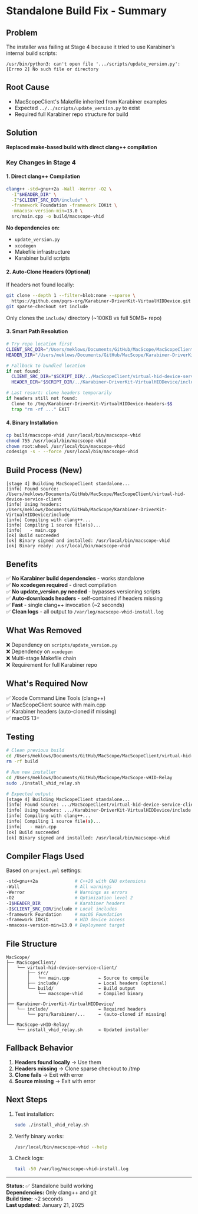 # Standalone Build Fix - Summary

## Problem
The installer was failing at Stage 4 because it tried to use Karabiner's internal build scripts:
```
/usr/bin/python3: can't open file '.../scripts/update_version.py': [Errno 2] No such file or directory
```

## Root Cause
- MacScopeClient's Makefile inherited from Karabiner examples
- Expected `../../scripts/update_version.py` to exist
- Required full Karabiner repo structure for build

## Solution
**Replaced make-based build with direct clang++ compilation**

### Key Changes in Stage 4

#### 1. **Direct clang++ Compilation**
```bash
clang++ -std=gnu++2a -Wall -Werror -O2 \
  -I"$HEADER_DIR" \
  -I"$CLIENT_SRC_DIR/include" \
  -framework Foundation -framework IOKit \
  -mmacosx-version-min=13.0 \
  src/main.cpp -o build/macscope-vhid
```

**No dependencies on:**
- `update_version.py`
- `xcodegen`
- Makefile infrastructure
- Karabiner build scripts

#### 2. **Auto-Clone Headers (Optional)**
If headers not found locally:
```bash
git clone --depth 1 --filter=blob:none --sparse \
  https://github.com/pqrs-org/Karabiner-DriverKit-VirtualHIDDevice.git
git sparse-checkout set include
```

Only clones the `include/` directory (~100KB vs full 50MB+ repo)

#### 3. **Smart Path Resolution**
```bash
# Try repo location first
CLIENT_SRC_DIR="/Users/meklows/Documents/GitHub/MacScope/MacScopeClient/virtual-hid-device-service-client"
HEADER_DIR="/Users/meklows/Documents/GitHub/MacScope/Karabiner-DriverKit-VirtualHIDDevice/include"

# Fallback to bundled location
if not found:
  CLIENT_SRC_DIR="$SCRIPT_DIR/../MacScopeClient/virtual-hid-device-service-client"
  HEADER_DIR="$SCRIPT_DIR/../Karabiner-DriverKit-VirtualHIDDevice/include"

# Last resort: clone headers temporarily
if headers still not found:
  Clone to /tmp/Karabiner-DriverKit-VirtualHIDDevice-headers-$$
  trap "rm -rf ..." EXIT
```

#### 4. **Binary Installation**
```bash
cp build/macscope-vhid /usr/local/bin/macscope-vhid
chmod 755 /usr/local/bin/macscope-vhid
chown root:wheel /usr/local/bin/macscope-vhid
codesign -s - --force /usr/local/bin/macscope-vhid
```

## Build Process (New)

```
[stage 4] Building MacScopeClient standalone...
[info] Found source: /Users/meklows/Documents/GitHub/MacScope/MacScopeClient/virtual-hid-device-service-client
[info] Using headers: /Users/meklows/Documents/GitHub/MacScope/Karabiner-DriverKit-VirtualHIDDevice/include
[info] Compiling with clang++...
[info] Compiling 1 source file(s)...
[info]   - main.cpp
[ok] Build succeeded
[ok] Binary signed and installed: /usr/local/bin/macscope-vhid
[ok] Binary ready: /usr/local/bin/macscope-vhid
```

## Benefits

✅ **No Karabiner build dependencies** - works standalone  
✅ **No xcodegen required** - direct compilation  
✅ **No update_version.py needed** - bypasses versioning scripts  
✅ **Auto-downloads headers** - self-contained if headers missing  
✅ **Fast** - single clang++ invocation (~2 seconds)  
✅ **Clean logs** - all output to `/var/log/macscope-vhid-install.log`  

## What Was Removed

❌ Dependency on `scripts/update_version.py`  
❌ Dependency on `xcodegen`  
❌ Multi-stage Makefile chain  
❌ Requirement for full Karabiner repo  

## What's Required Now

✅ Xcode Command Line Tools (clang++)  
✅ MacScopeClient source with main.cpp  
✅ Karabiner headers (auto-cloned if missing)  
✅ macOS 13+  

## Testing

```bash
# Clean previous build
cd /Users/meklows/Documents/GitHub/MacScope/MacScopeClient/virtual-hid-device-service-client
rm -rf build

# Run new installer
cd /Users/meklows/Documents/GitHub/MacScope/MacScope-vHID-Relay
sudo ./install_vhid_relay.sh

# Expected output:
[stage 4] Building MacScopeClient standalone...
[info] Found source: .../MacScopeClient/virtual-hid-device-service-client
[info] Using headers: .../Karabiner-DriverKit-VirtualHIDDevice/include
[info] Compiling with clang++...
[info] Compiling 1 source file(s)...
[info]   - main.cpp
[ok] Build succeeded
[ok] Binary signed and installed: /usr/local/bin/macscope-vhid
```

## Compiler Flags Used

Based on `project.yml` settings:
```bash
-std=gnu++2a              # C++20 with GNU extensions
-Wall                     # All warnings
-Werror                   # Warnings as errors
-O2                       # Optimization level 2
-I$HEADER_DIR             # Karabiner headers
-I$CLIENT_SRC_DIR/include # Local includes
-framework Foundation     # macOS Foundation
-framework IOKit          # HID device access
-mmacosx-version-min=13.0 # Deployment target
```

## File Structure

```
MacScope/
├── MacScopeClient/
│   └── virtual-hid-device-service-client/
│       ├── src/
│       │   └── main.cpp           ← Source to compile
│       ├── include/               ← Local headers (optional)
│       └── build/                 ← Build output
│           └── macscope-vhid      ← Compiled binary
│
├── Karabiner-DriverKit-VirtualHIDDevice/
│   └── include/                   ← Required headers
│       └── pqrs/karabiner/...     ← (auto-cloned if missing)
│
└── MacScope-vHID-Relay/
    └── install_vhid_relay.sh      ← Updated installer
```

## Fallback Behavior

1. **Headers found locally** → Use them
2. **Headers missing** → Clone sparse checkout to /tmp
3. **Clone fails** → Exit with error
4. **Source missing** → Exit with error

## Next Steps

1. Test installation:
   ```bash
   sudo ./install_vhid_relay.sh
   ```

2. Verify binary works:
   ```bash
   /usr/local/bin/macscope-vhid --help
   ```

3. Check logs:
   ```bash
   tail -50 /var/log/macscope-vhid-install.log
   ```

---

**Status:** ✅ Standalone build working  
**Dependencies:** Only clang++ and git  
**Build time:** ~2 seconds  
**Last updated:** January 21, 2025
